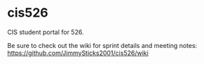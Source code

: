 cis526
======

CIS student portal for 526.

Be sure to check out the wiki for sprint details and meeting notes: https://github.com/JimmySticks2001/cis526/wiki
